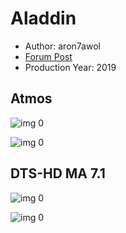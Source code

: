 # Aladdin

* Author: aron7awol
* [Forum Post](https://www.avsforum.com/threads/bass-eq-for-filtered-movies.2995212/post-58479748)
* Production Year: 2019

## Atmos

![img 0](https://i.imgur.com/hHEZU9b.jpg)

![img 0](https://i.imgur.com/JmZSUDf.png)

## DTS-HD MA 7.1

![img 0](https://i.imgur.com/5zVwUuu.jpg)

![img 0](https://i.imgur.com/hZVZb5i.png)

